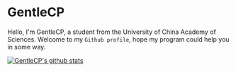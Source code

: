 # GentleCP

Hello, I'm GentleCP, a student from the University of China Academy of Sciences. Welcome to my `Github profile`, hope my program could help you in some way.

[![GentleCP's github stats](https://github-readme-stats.vercel.app/api?username=GentleCP&show_icons=true&theme=tokyonight)](https://github.com/anuraghazra/github-readme-stats)


